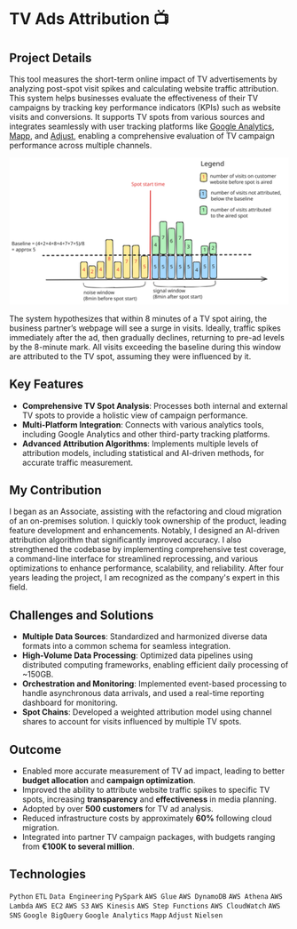 # TV Ads Attribution 📺

## Project Details
This tool measures the short-term online impact of TV advertisements by analyzing post-spot visit spikes and calculating website traffic attribution. This system helps businesses evaluate the effectiveness of their TV campaigns by tracking key performance indicators (KPIs) such as website visits and conversions. It supports TV spots from various sources and integrates seamlessly with user tracking platforms like [Google Analytics](https://marketingplatform.google.com/about/analytics/), [Mapp](https://mapp.com/), and [Adjust](https://www.adjust.com/), enabling a comprehensive evaluation of TV campaign performance across multiple channels.

![TV Ads Attribution Visualization](/static/images/projects/tv_ads_attribution.svg)

The system hypothesizes that within 8 minutes of a TV spot airing, the business partner’s webpage will see a surge in visits. Ideally, traffic spikes immediately after the ad, then gradually declines, returning to pre-ad levels by the 8-minute mark. All visits exceeding the baseline during this window are attributed to the TV spot, assuming they were influenced by it.

## Key Features
- **Comprehensive TV Spot Analysis**: Processes both internal and external TV spots to provide a holistic view of campaign performance.
- **Multi-Platform Integration**: Connects with various analytics tools, including Google Analytics and other third-party tracking platforms.
- **Advanced Attribution Algorithms**: Implements multiple levels of attribution models, including statistical and AI-driven methods, for accurate traffic measurement.

## My Contribution
I began as an Associate, assisting with the refactoring and cloud migration of an on-premises solution. I quickly took ownership of the product, leading feature development and enhancements. Notably, I designed an AI-driven attribution algorithm that significantly improved accuracy. I also strengthened the codebase by implementing comprehensive test coverage, a command-line interface for streamlined reprocessing, and various optimizations to enhance performance, scalability, and reliability. After four years leading the project, I am recognized as the company's expert in this field.

## Challenges and Solutions

- **Multiple Data Sources**: Standardized and harmonized diverse data formats into a common schema for seamless integration.
- **High-Volume Data Processing**: Optimized data pipelines using distributed computing frameworks, enabling efficient daily processing of ~150GB.
- **Orchestration and Monitoring**: Implemented event-based processing to handle asynchronous data arrivals, and used a real-time reporting dashboard for monitoring.
- **Spot Chains**: Developed a weighted attribution model using channel shares to account for visits influenced by multiple TV spots.

## Outcome
- Enabled more accurate measurement of TV ad impact, leading to better **budget allocation** and **campaign optimization**.
- Improved the ability to attribute website traffic spikes to specific TV spots, increasing **transparency** and **effectiveness** in media planning.
- Adopted by over **500 customers** for TV ad analysis.
- Reduced infrastructure costs by approximately **60%** following cloud migration.
- Integrated into partner TV campaign packages, with budgets ranging from **€100K to several million**.

## Technologies
`Python`  `ETL`  `Data Engineering`  `PySpark`  `AWS Glue`  `AWS DynamoDB`  `AWS Athena`  `AWS Lambda`  `AWS EC2`  `AWS S3`  `AWS Kinesis`  `AWS Step Functions`  `AWS CloudWatch`  `AWS SNS`  `Google BigQuery`  `Google Analytics`  `Mapp`  `Adjust`  `Nielsen`